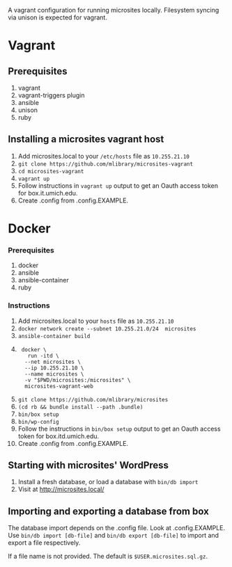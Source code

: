 A vagrant configuration for running microsites locally. Filesystem syncing via unison is expected for vagrant.

# Vagrant

## Prerequisites

1. vagrant
1. vagrant-triggers plugin
1. ansible
1. unison
1. ruby

## Installing a microsites vagrant host

1. Add microsites.local to your `/etc/hosts` file as `10.255.21.10`
1. `git clone https://github.com/mlibrary/microsites-vagrant`
1. `cd microsites-vagrant`
1. `vagrant up`
1. Follow instructions in `vagrant up` output to get an Oauth access token for box.it.umich.edu.
1. Create .config from .config.EXAMPLE.

# Docker

### Prerequisites

1. docker
1. ansible
1. ansible-container
1. ruby

### Instructions

1. Add microsites.local to your `hosts` file as `10.255.21.10`
1. `docker network create --subnet 10.255.21.0/24  microsites`
1. `ansible-container build`
1.
        docker \
          run -itd \
         --net microsites \
         --ip 10.255.21.10 \
         --name microsites \
         -v "$PWD/microsites:/microsites" \
         microsites-vagrant-web

1. `git clone https://github.com/mlibrary/microsites`
1. `(cd rb && bundle install --path .bundle)`
1. `bin/box setup`
1. `bin/wp-config`
1. Follow the instructions in `bin/box setup` output to get an Oauth access token for box.itd.umich.edu.
1. Create .config from .config.EXAMPLE.

## Starting with microsites' WordPress

1. Install a fresh database, or load a database with `bin/db import`
1. Visit at http://microsites.local/

## Importing and exporting a database from box

The database import depends on the .config file.  Look at .config.EXAMPLE.
Use `bin/db import [db-file]` and `bin/db export [db-file]` to import and export a file respectively.

If a file name is not provided. The default is `$USER.microsites.sql.gz`.
